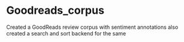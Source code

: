 # Goodreads_corpus
Created a GoodReads review corpus with sentiment annotations also created a search and sort backend for the same
